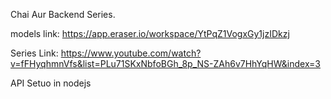 Chai Aur Backend Series.

models link: https://app.eraser.io/workspace/YtPqZ1VogxGy1jzIDkzj

Series Link: https://www.youtube.com/watch?v=fFHyqhmnVfs&list=PLu71SKxNbfoBGh_8p_NS-ZAh6v7HhYqHW&index=3

API Setuo in nodejs
